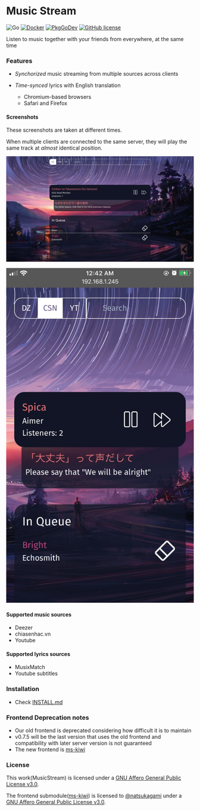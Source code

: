 # Music Stream

![Go](https://github.com/TrungNguyen1909/MusicStream/workflows/Go/badge.svg)
[![Docker](https://github.com/TrungNguyen1909/MusicStream/workflows/Docker/badge.svg)](https://hub.docker.com/r/ntrung03/musicstream)
[![PkgGoDev](https://pkg.go.dev/badge/github.com/TrungNguyen1909/MusicStream)](https://pkg.go.dev/github.com/TrungNguyen1909/MusicStream)
[![GitHub license](https://img.shields.io/github/license/TrungNguyen1909/MusicStream)](https://github.com/TrungNguyen1909/MusicStream/blob/master/LICENSE)

Listen to music together with your friends from everywhere, at the same time

### Features

- _Synchorized_ music streaming from multiple sources across clients

- _Time-synced_ lyrics with English translation
  - Chromium-based browsers
  - Safari and Firefox

#### Screenshots

These screenshots are taken at different times.

When multiple clients are connected to the same server, they will play the same track at _almost_ identical position.

![Music Stream on Chrome](docs/img/Chrome.jpg)

![Music Stream on Safari](docs/img/iPhone.jpg)

#### Supported music sources
  - Deezer
  - chiasenhac.vn
  - Youtube

#### Supported lyrics sources
  - MusixMatch
  - Youtube subtitles

### Installation

- Check [INSTALL.md](./docs/INSTALL.md)

### Frontend Deprecation notes
- Our old frontend is deprecated considering how difficult it is to maintain
- v0.7.5 will be the last version that uses the old frontend and compatibility with later server version is not guaranteed
- The new frontend is [ms-kiwi](https://github.com/natsukagami/ms-kiwi)

### License

  This work(MusicStream) is licensed under a [GNU Affero General Public License v3.0](https://www.gnu.org/licenses/agpl-3.0.html).

  The frontend submodule([ms-kiwi](https://github.com/natsukagami/ms-kiwi)) is licensed to [@natsukagami](https://github.com/natsukagami) under a [GNU Affero General Public License v3.0](https://www.gnu.org/licenses/agpl-3.0.html).

